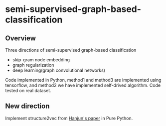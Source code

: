 # semi-supervised-graph-based-classification
## Overview
Three directions of semi-supervised graph-based classification
* skip-gram node embedding
* graph regularization
* deep learning(graph convolutional networks)

Code implemented in Python, method1 and method3 are implemented using tensorflow, and method2 we have implemented self-drived algorithm. Code tested on real dataset.

## New direction
Implement structure2vec from [Hanjun's paper](https://arxiv.org/abs/1603.05629) in Pure Python.
